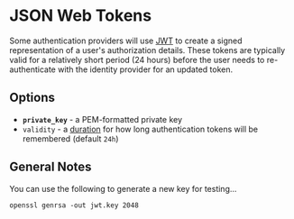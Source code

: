 # JSON Web Tokens

Some authentication providers will use [JWT](https://jwt.io/) to create a signed representation of a user's authorization details. These tokens are typically valid for a relatively short period (24 hours) before the user needs to re-authenticate with the identity provider for an updated token.


## Options

 * **`private_key`** - a PEM-formatted private key
 * `validity` - a [duration](https://golang.org/pkg/time/#ParseDuration) for how long authentication tokens will be remembered (default `24h`)


## General Notes

You can use the following to generate a new key for testing...

    openssl genrsa -out jwt.key 2048
